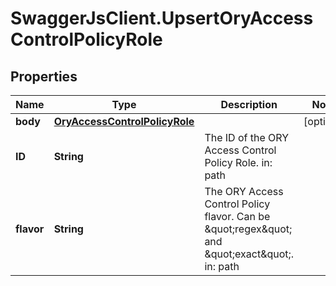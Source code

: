 # SwaggerJsClient.UpsertOryAccessControlPolicyRole

## Properties
Name | Type | Description | Notes
------------ | ------------- | ------------- | -------------
**body** | [**OryAccessControlPolicyRole**](OryAccessControlPolicyRole.md) |  | [optional] 
**ID** | **String** | The ID of the ORY Access Control Policy Role.  in: path | 
**flavor** | **String** | The ORY Access Control Policy flavor. Can be \&quot;regex\&quot; and \&quot;exact\&quot;.  in: path | 



